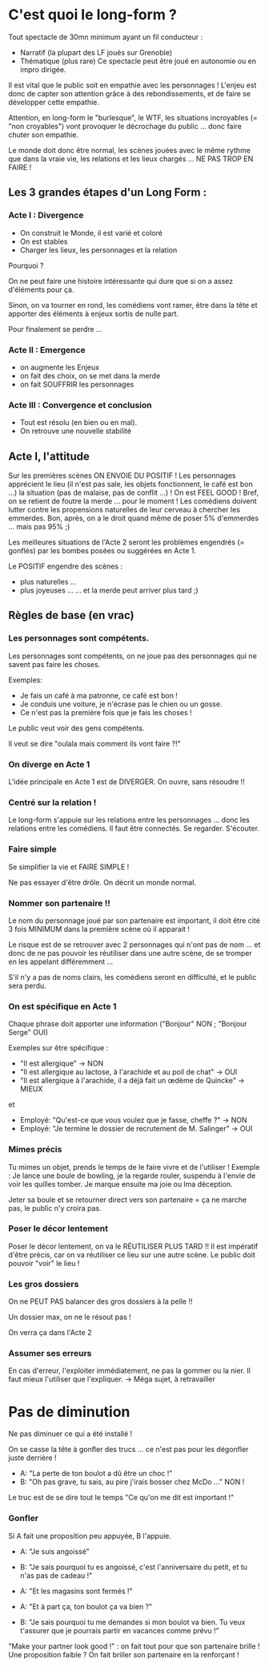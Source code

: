 # C'est quoi le long-form ?

Tout spectacle de 30mn minimum ayant un fil conducteur :
- Narratif (la plupart des LF joués sur Grenoble)
- Thématique (plus rare)
  Ce spectacle peut être joué en autonomie ou en impro dirigée.

Il est vital que le public soit en empathie avec les personnages !
L'enjeu est donc de capter son attention grâce à des rebondissements, et de faire se développer cette empathie.

Attention, en long-form le "burlesque", le WTF, les situations incroyables (= "non croyables") vont provoquer le décrochage du public ... donc faire chuter son empathie.

Le monde doit donc être normal, les scènes jouées avec le même rythme que dans la vraie vie, les relations et les lieux chargés ... NE PAS TROP EN FAIRE !

## Les 3 grandes étapes d'un Long Form :

### Acte I : Divergence
- On construit le Monde, il est varié et coloré
- On est stables
- Charger les lieux, les personnages et la relation

Pourquoi ?

On ne peut faire une histoire intéressante qui dure que si on a assez d'éléments pour ça.

Sinon, on va tourner en rond, les comédiens vont ramer, être dans la tête et apporter des éléments à enjeux sortis de nulle part.

Pour finalement se perdre ...


### Acte II : Emergence
- on augmente les Enjeux
- on fait des choix, on se met dans la merde
- on fait SOUFFRIR les personnages

### Acte III : Convergence et conclusion
- Tout est résolu (en bien ou en mal).
- On retrouve une nouvelle stabilité

## Acte I, l'attitude
Sur les premières scènes ON ENVOIE DU POSITIF ! Les personnages apprécient le lieu (il n'est pas sale, les objets fonctionnent, le café est bon ...) la situation (pas de malaise, pas de conflit ...) ! On est FEEL GOOD !
Bref, on se retient de foutre la merde ... pour le moment !
Les comédiens doivent lutter contre les propensions naturelles de leur cerveau à chercher les emmerdes.
Bon, après, on a le droit quand même de poser 5% d'emmerdes ... mais pas 95% ;)

Les meilleures situations de l'Acte 2 seront les problèmes engendrés (= gonflés) par les bombes posées ou suggérées en Acte 1.

Le POSITIF engendre des scènes :
- plus naturelles ...
- plus joyeuses ...
  ... et la merde peut arriver plus tard ;)

## Règles de base (en vrac)

### Les personnages sont compétents.
Les personnages sont compétents, on ne joue pas des personnages qui ne savent pas faire les choses.

Exemples:
- Je fais un café à ma patronne, ce café est bon !
- Je conduis une voiture, je n'écrase pas le chien ou un gosse.
- Ce n'est pas la première fois que je fais les choses !

Le public veut voir des gens compétents.

Il veut se dire "oulala mais comment ils vont faire ?!"

### On diverge en Acte 1
L'idée principale en Acte 1 est de DIVERGER.
On ouvre, sans résoudre !!

### Centré sur la relation !
Le long-form s'appuie sur les relations entre les personnages ... donc les relations entre les comédiens. Il faut être connectés. Se regarder. S'écouter.

### Faire simple
Se simplifier la vie et FAIRE SIMPLE !

Ne pas essayer d'être drôle. On décrit un monde normal.

### Nommer son partenaire !!

Le nom du personnage joué par son partenaire est important, il doit être cité 3 fois MINIMUM dans la première scène où il apparait !

Le risque est de se retrouver avec 2 personnages qui n'ont pas de nom ... et donc de ne pas pouvoir les réutiliser dans une autre scène, de se tromper en les appelant différemment ...

S'il n'y a pas de noms clairs, les comédiens seront en difficulté, et le public sera perdu.

### On est spécifique en Acte 1
Chaque phrase doit apporter une information ("Bonjour" NON ; "Bonjour Serge" OUI)

Exemples sur être spécifique :
- "Il est allergique" -> NON
- "Il est allergique au lactose, à l'arachide et au poil de chat" -> OUI
- "Il est allergique à l'arachide, il a déjà fait un œdème de Quincke" -> MIEUX

et

- Employé: "Qu'est-ce que vous voulez que je fasse, cheffe ?" -> NON
- Employé: "Je termine le dossier de recrutement de M. Salinger" -> OUI


### Mimes précis
Tu mimes un objet, prends le temps de le faire vivre et de l'utiliser !
Exemple : 
Je lance une boule de bowling, je la regarde rouler, suspendu à l'envie de voir les quilles tomber. Je marque ensuite ma joie ou lma déception.

Jeter sa boule et se retourner direct vers son partenaire = ça ne marche pas, le public n'y croira pas.

### Poser le décor lentement
Poser le décor lentement, on va le RÉUTILISER PLUS TARD !!
Il est impératif d'être précis, car on va réutiliser ce lieu sur une autre scène.
Le public doit pouvoir "voir" le lieu !

### Les gros dossiers
On ne PEUT PAS balancer des gros dossiers à la pelle !!

Un dossier max, on ne le résout pas !

On verra ça dans l'Acte 2

### Assumer ses erreurs
En cas d'erreur, l'exploiter immédiatement, ne pas la gommer ou la nier.
Il faut mieux l'utiliser que l'expliquer.
-> Méga sujet, à retravailler

# Pas de diminution
Ne pas diminuer ce qui a été installé !

On se casse la tête à gonfler des trucs ... ce n'est pas pour les dégonfler juste derrière !

- A: "La perte de ton boulot a dû être un choc !"
- B: "Oh pas grave, tu sais, au pire j'irais bosser chez McDo ..."
NON !

Le truc est de se dire tout le temps "Ce qu'on me dit est important !"

### Gonfler
Si A fait une proposition peu appuyée, B l'appuie.
- A: "Je suis angoissé"
- B: "Je sais pourquoi tu es angoissé, c'est l'anniversaire du petit, et tu n'as pas de cadeau !"
- A: "Et les magasins sont fermés !"

- A: "Et à part ça, ton boulot ça va bien ?"
- B: "Je sais pourquoi tu me demandes si mon boulot va bien. Tu veux t'assurer que je pourrais partir en vacances comme prévu !"

"Make your partner look good !" : on fait tout pour que son partenaire brille !
Une proposition faible ? On fait briller son partenaire en la renforçant !
